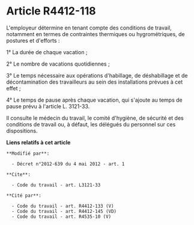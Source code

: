 # Article R4412-118

L'employeur détermine en tenant compte des conditions de travail, notamment en termes de contraintes thermiques ou
hygrométriques, de postures et d'efforts : 

1° La durée de chaque vacation ; 

2° Le nombre de vacations quotidiennes ; 

3° Le temps nécessaire aux opérations d'habillage, de déshabillage et de décontamination des travailleurs au sein des
installations prévues à cet effet ; 

4° Le temps de pause après chaque vacation, qui s'ajoute au temps de pause prévu à l'article L. 3121-33. 

Il consulte le médecin du travail, le comité d'hygiène, de sécurité et des conditions de travail ou, à défaut, les délégués
du personnel sur ces dispositions.

**Liens relatifs à cet article**

	**Modifié par**:

	  - Décret n°2012-639 du 4 mai 2012 - art. 1

	**Cite**:

	  - Code du travail - art. L3121-33

	**Cité par**:

	  - Code du travail - art. R4412-133 (V)
	  - Code du travail - art. R4412-145 (VD)
	  - Code du travail - art. R4535-10 (V)
